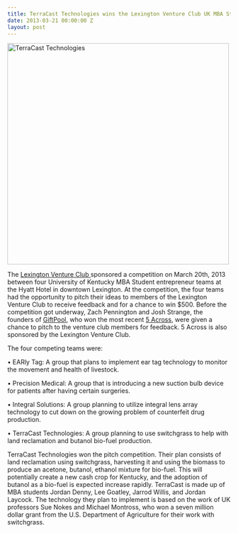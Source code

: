 ```yaml
---
title: TerraCast Technologies wins the Lexington Venture Club UK MBA Student Pitch Competition
date: 2013-03-21 00:00:00 Z
layout: post
---
```

 
<p><img alt="TerraCast Technologies" src="http://awesomeinc.org/images/078.JPG" width="500"/></p>
<p>The <a href="http://lexingtonventureclub.com/about/" target="_blank">Lexington Venture Club </a>sponsored a competition on March 20th, 2013 between four University of Kentucky MBA Student entrepreneur teams at the Hyatt Hotel in downtown Lexington. At the competition, the four teams had the opportunity to pitch their ideas to members of the Lexington Venture Club to receive feedback and for a chance to win $500. Before the competition got underway, Zach Pennington and Josh Strange, the founders of <a href="https://giftpool.co/" target="_blank">GiftPool</a>, who won the most recent <a href="http://www.5across.org/" target="_blank">5 Across</a>, were given a chance to pitch to the venture club members for feedback. 5 Across is also sponsored by the Lexington Venture Club.</p>
<p>The four competing teams were:</p>
<p>• EARly Tag: A group that plans to implement ear tag technology to monitor the movement and health of livestock.</p>
<p>• Precision Medical: A group that is introducing a new suction bulb device for patients after having certain surgeries.</p>
<p>• Integral Solutions: A group planning to utilize integral lens array technology to cut down on the growing problem of counterfeit drug production.</p>
<p>• TerraCast Technologies: A group planning to use switchgrass to help with land reclamation and butanol bio-fuel production.</p>
<p>TerraCast Technologies won the pitch competition. Their plan consists of land reclamation using switchgrass, harvesting it and using the biomass to produce an acetone, butanol, ethanol mixture for bio-fuel. This will potentially create a new cash crop for Kentucky, and the adoption of butanol as a bio-fuel is expected increase rapidly. TerraCast is made up of MBA students Jordan Denny, Lee Goatley, Jarrod Willis, and Jordan Laycock. The technology they plan to implement is based on the work of UK professors Sue Nokes and Michael Montross, who won a seven million dollar grant from the U.S. Department of Agriculture for their work with switchgrass.</p>
